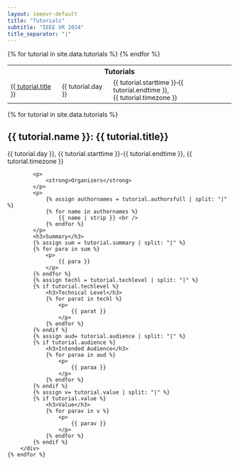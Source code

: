 ```yaml
---
layout: ieeevr-default
title: "Tutorials"
subtitle: "IEEE VR 2024"
title_separator: "|"
---
```


<div>
    <table class="styled-table">
        <tr>
             <th colspan="3">Tutorials</th>
        </tr>
        {% for tutorial in site.data.tutorials %}
            <tr>
                <td style="font-size: 0.9em;"><a href="#{{ tutorial.id }}">{{ tutorial.title }}</a></td>
                <td style="font-size: 0.9em;">{{ tutorial.day }}</td>
                <td style="font-size: 0.9em;">{{ tutorial.starttime }}&#8209;{{ tutorial.endtime }},<br/>{{ tutorial.timezone }} </td>
            </tr>
        {% endfor %}
    </table>
</div>
<div>
    {% for tutorial in site.data.tutorials %}
        <div>
            <h2 id="{{ tutorial.id }}">{{ tutorial.name }}: {{ tutorial.title}}</h2>
            <p>
                {{ tutorial.day }}, {{ tutorial.starttime }}-{{ tutorial.endtime }}, {{ tutorial.timezone }}
            </p>

            <p>
                <strong>Organizers</strong>
            </p>
            <p>
                {% assign authornames = tutorial.authorsfull | split: "|" %}
                {% for name in authornames %}
                    {{ name | strip }} <br />
                {% endfor %}
            </p>
            <h3>Summary</h3>
            {% assign sum = tutorial.summary | split: "|" %}
            {% for para in sum %}
                <p>
                    {{ para }} 
                </p>
            {% endfor %}
            {% assign techl = tutorial.techlevel | split: "|" %}
            {% if tutorial.techlevel %}
                <h3>Technical Level</h3>
                {% for parat in techl %}
                    <p>
                        {{ parat }} 
                    </p>
                {% endfor %}
            {% endif %}
            {% assign aud= tutorial.audience | split: "|" %}
            {% if tutorial.audience %}
                <h3>Intended Audience</h3>
                {% for paraa in aud %}
                    <p>
                        {{ paraa }} 
                    </p>
                {% endfor %}
            {% endif %}
            {% assign v= tutorial.value | split: "|" %}
            {% if tutorial.value %}
                <h3>Value</h3>
                {% for parav in v %}
                    <p>
                        {{ parav }} 
                    </p>
                {% endfor %}
            {% endif %}
        </div>
    {% endfor %}
</div>
